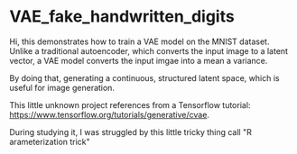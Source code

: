# VAE_fake_handwritten_digits

Hi, this demonstrates how to train a VAE model on the MNIST dataset. Unlike a traditional autoencoder, which converts the input image to a latent vector, a VAE model converts the input imgae into a mean a variance. 

By doing that, generating a continuous, structured latent space, which is useful for image generation.

This little unknown project references from a Tensorflow tutorial: https://www.tensorflow.org/tutorials/generative/cvae.

During studying it, I was struggled by this little tricky thing call "R arameterization trick"
